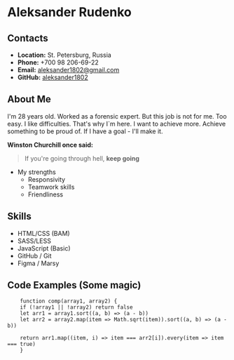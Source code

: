 # Aleksander Rudenko

## Contacts

  *  **Location:** St. Petersburg, Russia
  *  **Phone:** +700 98 206-69-22
  *  **Email:** aleksander1802@gmail.com
  *  **GitHub:** [aleksander1802](https://github.com/aleksander1802)

## About Me

I'm 28 years old. Worked as a forensic expert. But this job is not for me. Too easy. I like difficulties. That's why I`m here. I want to achieve more. Achieve something to be proud of. If I have a goal - I'll make it. 

**Winston Churchill once said:**
> If you're going through hell, **keep going**

*   My strengths
    * Responsivity
    * Teamwork skills
    * Friendliness
## Skills

* HTML/CSS (BAM)
* SASS/LESS
* JavaScript (Basic) 
* GitHub / Git
* Figma / Marsy

## Code Examples (Some magic)
    
```
    function comp(array1, array2) {
    if (!array1 || !array2) return false
    let arr1 = array1.sort((a, b) => (a - b))
    let arr2 = array2.map(item => Math.sqrt(item)).sort((a, b) => (a - b))
    
    return arr1.map((item, i) => item === arr2[i]).every(item => item === true)
    }
```
